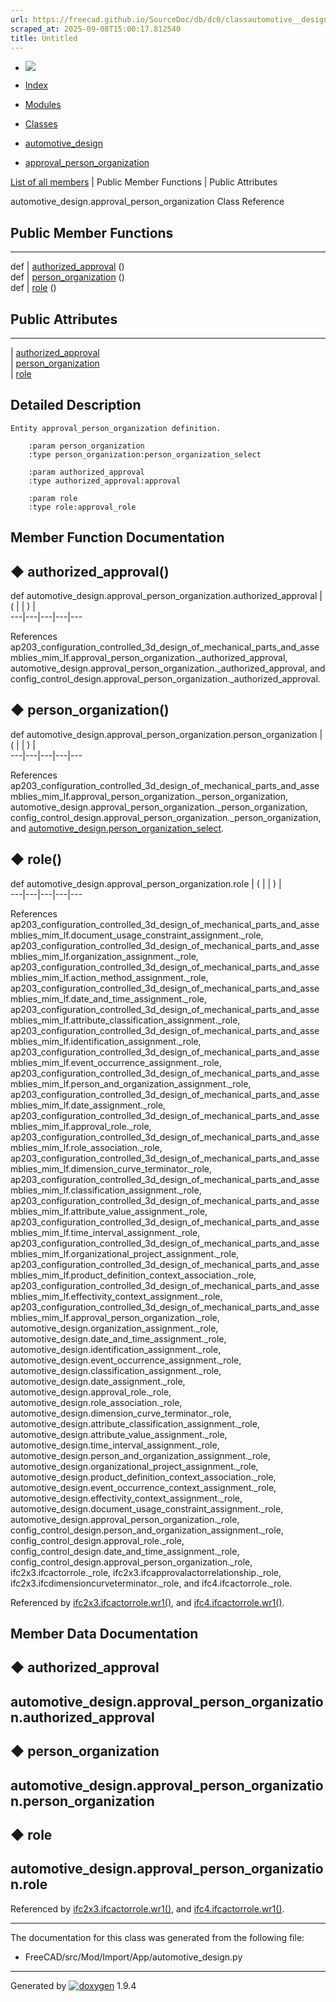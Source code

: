 ```yaml
---
url: https://freecad.github.io/SourceDoc/db/dc0/classautomotive__design_1_1approval__person__organization.html
scraped_at: 2025-09-08T15:00:17.812540
title: Untitled
---
```


  * [ ![](https://www.freecad.org/svg/logo-freecad.svg) ](https://freecadweb.org "FreeCAD")
  * [Index](../../index.html "Index")
  * [Modules](../../modules.html "Modules list")
  * [Classes](../../annotated.html "Annotated list")

  * [automotive_design](../../d4/ddf/namespaceautomotive__design.html)
  * [approval_person_organization](../../db/dc0/classautomotive__design_1_1approval__person__organization.html)

[List of all members](../../dc/d5d/classautomotive__design_1_1approval__person__organization-members.html) | Public Member Functions | Public Attributes

automotive_design.approval_person_organization Class Reference

##  Public Member Functions  
  
---  
def | [authorized_approval](../../db/dc0/classautomotive__design_1_1approval__person__organization.html#a9c52d63169fc24ce0b9bf6424bd767ab) ()  
def | [person_organization](../../db/dc0/classautomotive__design_1_1approval__person__organization.html#a1f03198ce3abedce8623db98d6ceb8d1) ()  
def | [role](../../db/dc0/classautomotive__design_1_1approval__person__organization.html#ac62cbb0dd8da248c79d048e4dadc9989) ()  
  
##  Public Attributes  
  
---  
|
[authorized_approval](../../db/dc0/classautomotive__design_1_1approval__person__organization.html#aec16fceb592a8620dfece0d53e4c05c3)  
|
[person_organization](../../db/dc0/classautomotive__design_1_1approval__person__organization.html#adc353e3ca1da3ec874c9605c8c7e69a6)  
|
[role](../../db/dc0/classautomotive__design_1_1approval__person__organization.html#aa20f60169276d102a3a554254d169f56)  
  
## Detailed Description

    
    
    Entity approval_person_organization definition.
    
        :param person_organization
        :type person_organization:person_organization_select
    
        :param authorized_approval
        :type authorized_approval:approval
    
        :param role
        :type role:approval_role

## Member Function Documentation

## ◆ authorized_approval()

def automotive_design.approval_person_organization.authorized_approval  | ( | | ) |   
---|---|---|---|---  
  
References
ap203_configuration_controlled_3d_design_of_mechanical_parts_and_assemblies_mim_lf.approval_person_organization._authorized_approval,
automotive_design.approval_person_organization._authorized_approval, and
config_control_design.approval_person_organization._authorized_approval.

## ◆ person_organization()

def automotive_design.approval_person_organization.person_organization  | ( | | ) |   
---|---|---|---|---  
  
References
ap203_configuration_controlled_3d_design_of_mechanical_parts_and_assemblies_mim_lf.approval_person_organization._person_organization,
automotive_design.approval_person_organization._person_organization,
config_control_design.approval_person_organization._person_organization, and
[automotive_design.person_organization_select](../../d4/ddf/namespaceautomotive__design.html#a2a146799b0c3787b54d94aa4f042f03e).

## ◆ role()

def automotive_design.approval_person_organization.role  | ( | | ) |   
---|---|---|---|---  
  
References
ap203_configuration_controlled_3d_design_of_mechanical_parts_and_assemblies_mim_lf.document_usage_constraint_assignment._role,
ap203_configuration_controlled_3d_design_of_mechanical_parts_and_assemblies_mim_lf.organization_assignment._role,
ap203_configuration_controlled_3d_design_of_mechanical_parts_and_assemblies_mim_lf.action_method_assignment._role,
ap203_configuration_controlled_3d_design_of_mechanical_parts_and_assemblies_mim_lf.date_and_time_assignment._role,
ap203_configuration_controlled_3d_design_of_mechanical_parts_and_assemblies_mim_lf.attribute_classification_assignment._role,
ap203_configuration_controlled_3d_design_of_mechanical_parts_and_assemblies_mim_lf.identification_assignment._role,
ap203_configuration_controlled_3d_design_of_mechanical_parts_and_assemblies_mim_lf.event_occurrence_assignment._role,
ap203_configuration_controlled_3d_design_of_mechanical_parts_and_assemblies_mim_lf.person_and_organization_assignment._role,
ap203_configuration_controlled_3d_design_of_mechanical_parts_and_assemblies_mim_lf.date_assignment._role,
ap203_configuration_controlled_3d_design_of_mechanical_parts_and_assemblies_mim_lf.approval_role._role,
ap203_configuration_controlled_3d_design_of_mechanical_parts_and_assemblies_mim_lf.role_association._role,
ap203_configuration_controlled_3d_design_of_mechanical_parts_and_assemblies_mim_lf.dimension_curve_terminator._role,
ap203_configuration_controlled_3d_design_of_mechanical_parts_and_assemblies_mim_lf.classification_assignment._role,
ap203_configuration_controlled_3d_design_of_mechanical_parts_and_assemblies_mim_lf.attribute_value_assignment._role,
ap203_configuration_controlled_3d_design_of_mechanical_parts_and_assemblies_mim_lf.time_interval_assignment._role,
ap203_configuration_controlled_3d_design_of_mechanical_parts_and_assemblies_mim_lf.organizational_project_assignment._role,
ap203_configuration_controlled_3d_design_of_mechanical_parts_and_assemblies_mim_lf.product_definition_context_association._role,
ap203_configuration_controlled_3d_design_of_mechanical_parts_and_assemblies_mim_lf.effectivity_context_assignment._role,
ap203_configuration_controlled_3d_design_of_mechanical_parts_and_assemblies_mim_lf.approval_person_organization._role,
automotive_design.organization_assignment._role,
automotive_design.date_and_time_assignment._role,
automotive_design.identification_assignment._role,
automotive_design.event_occurrence_assignment._role,
automotive_design.classification_assignment._role,
automotive_design.date_assignment._role,
automotive_design.approval_role._role,
automotive_design.role_association._role,
automotive_design.dimension_curve_terminator._role,
automotive_design.attribute_classification_assignment._role,
automotive_design.attribute_value_assignment._role,
automotive_design.time_interval_assignment._role,
automotive_design.person_and_organization_assignment._role,
automotive_design.organizational_project_assignment._role,
automotive_design.product_definition_context_association._role,
automotive_design.event_occurrence_context_assignment._role,
automotive_design.effectivity_context_assignment._role,
automotive_design.document_usage_constraint_assignment._role,
automotive_design.approval_person_organization._role,
config_control_design.person_and_organization_assignment._role,
config_control_design.approval_role._role,
config_control_design.date_and_time_assignment._role,
config_control_design.approval_person_organization._role,
ifc2x3.ifcactorrole._role, ifc2x3.ifcapprovalactorrelationship._role,
ifc2x3.ifcdimensioncurveterminator._role, and ifc4.ifcactorrole._role.

Referenced by
[ifc2x3.ifcactorrole.wr1()](../../d9/d2f/classifc2x3_1_1ifcactorrole.html#ae281a252ec7f6b1d00c2b9989182978f),
and
[ifc4.ifcactorrole.wr1()](../../d8/d4c/classifc4_1_1ifcactorrole.html#aad59c64b5c5e278a59b5366592647b2d).

## Member Data Documentation

## ◆ authorized_approval

automotive_design.approval_person_organization.authorized_approval  
---  
  
## ◆ person_organization

automotive_design.approval_person_organization.person_organization  
---  
  
## ◆ role

automotive_design.approval_person_organization.role  
---  
  
Referenced by
[ifc2x3.ifcactorrole.wr1()](../../d9/d2f/classifc2x3_1_1ifcactorrole.html#ae281a252ec7f6b1d00c2b9989182978f),
and
[ifc4.ifcactorrole.wr1()](../../d8/d4c/classifc4_1_1ifcactorrole.html#aad59c64b5c5e278a59b5366592647b2d).

* * *

The documentation for this class was generated from the following file:

  * FreeCAD/src/Mod/Import/App/automotive_design.py

* * *

Generated by
[![doxygen](../../doxygen.svg)](https://www.doxygen.org/index.html) 1.9.4

